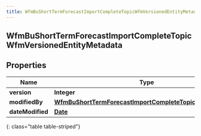 ```yaml
---
title: WfmBuShortTermForecastImportCompleteTopicWfmVersionedEntityMetadata
---
```


## WfmBuShortTermForecastImportCompleteTopicWfmVersionedEntityMetadata

## Properties

| Name             | Type                                                                                                                                         | Description | Notes      |
| ---------------- | -------------------------------------------------------------------------------------------------------------------------------------------- | ----------- | ---------- |
| **version**      | <!----><!---->**Integer**<!---->                                                                                                             |             | [optional] |
| **modifiedBy**   | <!----><!---->[**WfmBuShortTermForecastImportCompleteTopicUserReference**](WfmBuShortTermForecastImportCompleteTopicUserReference.md)<!----> |             | [optional] |
| **dateModified** | <!----><!---->[**Date**](Date.md)<!---->                                                                                                     |             | [optional] |

{: class="table table-striped"}
